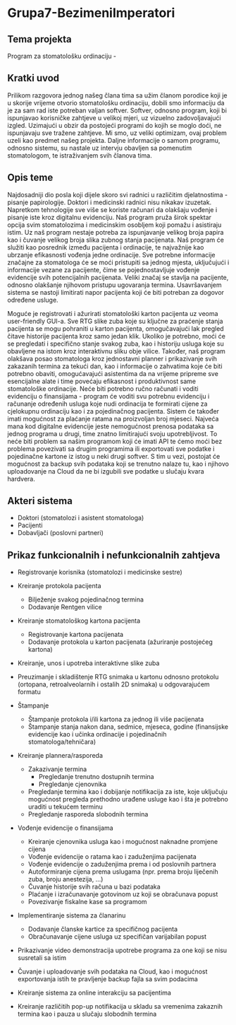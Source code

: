 # Grupa7-BezimeniImperatori
## Tema projekta 
Program za stomatološku ordinaciju - 

## Kratki uvod 
Prilikom razgovora jednog našeg člana tima sa užim članom porodice koji je u skorije vrijeme otvorio stomatološku ordinaciju, dobili smo informaciju da je za sam rad iste potreban valjan softver. Softver, odnosno program, koji bi ispunjavao korisničke zahtjeve u velikoj mjeri, uz vizuelno zadovoljavajući izgled. Uzimajući  u obzir da postojeći programi do kojih se moglo doći, ne ispunjavaju sve tražene zahtjeve. Mi smo, uz veliki optimizam, ovaj problem uzeli kao predmet našeg projekta.
Daljne informacije o samom programu, odnosno sistemu, su nastale uz intervju obavljen sa pomenutim stomatologom, te istraživanjem svih članova tima.

## Opis teme
Najdosadniji dio posla koji dijele skoro svi radnici u različitim djelatnostima - pisanje papirologije. Doktori i medicinski radnici nisu nikakav izuzetak. Napretkom tehnologije sve više se koriste računari da olakšaju vođenje i pisanje iste kroz digitalnu evidenciju. Naš program pruža širok spektar opcija svim stomatolozima i medicinskim osobljem koji pomažu i asistiraju istim. Uz naš program nestaje potreba za ispunjavanje velikog broja papira kao i čuvanje velikog broja slika zubnog stanja pacijenata. Naš program će služiti kao posrednik između pacijenta i ordinacije, te najvažnije kao ubrzanje efikasnosti vođenja jedne ordinacije. Sve potrebne informacije značajne za stomatologa će se moći pristupiti sa jednog mjesta, uključujući i informacije vezane za pacijente, čime se pojednostavljuje vođenje evidencije svih potencijalnih pacijenata. Veliki značaj se stavlja na pacijente, odnosno olakšanje njihovom pristupu ugovaranja termina. Usavršavanjem sistema se nastoji limitirati napor pacijenta koji će biti potreban za dogovor određene usluge.

  Moguće je registrovati i ažurirati stomatološki karton pacijenta uz veoma user-friendly GUI-a. Sve RTG slike zuba koje su ključne za praćenje stanja pacijenta se mogu pohraniti u karton pacijenta, omogučavajući lak pregled čitave historije pacijenta kroz samo jedan klik. Ukoliko je potrebno, moći će se pregledati i specifično stanje svakog zuba, kao i historiju usluga koje su obavljene na istom kroz interaktivnu sliku obje vilice. Također, naš program olakšava posao stomatologa kroz jednostavni planner i prikazivanje svih zakazanih termina za tekući dan, kao i informacije o zahvatima koje će biti potrebno obaviti, omogućavajući asistentima da na vrijeme pripreme sve esencijalne alate i time povećaju efikasnost i produktivnost same stomatološke ordinacije. Neće biti potrebno ručno računati i voditi evidenciju o finansijama - program će voditi svu potrebnu evidenciju i računanje određenih usluga koje nudi ordinacija te formirati cijene za cjelokupnu ordinaciju kao i za pojedinačnog pacijenta. Sistem će također imati mogućnost za plaćanje ratama na proizvoljan broj mjeseci. 
Najveća mana kod digitalne evidencije jeste nemogućnost prenosa podataka sa jednog programa u drugi, time znatno limitirajući svoju upotrebljivost.
To neće biti problem sa našim programom koji će imati API te ćemo moći bez problema povezivati sa drugim programima ili exportovati sve podatke i pojedinačne kartone iz istog u neki drugi softver. S tim u vezi, postojat će mogućnost za backup svih podataka koji se trenutno nalaze tu, kao i njihovo uploadovanje na Cloud da ne bi izgubili sve podatke u slučaju kvara hardvera.  

## Akteri sistema 
- Doktori (stomatolozi i asistent stomatologa)
- Pacijenti
- Dobavljači (poslovni partneri)

## Prikaz funkcionalnih i nefunkcionalnih zahtjeva
  - Registrovanje korisnika (stomatolozi i medicinske sestre)

  - Kreiranje protokola pacijenta 
    - Bilježenje svakog pojedinačnog termina
    - Dodavanje Rentgen vilice
  
  - Kreiranje stomatološkog kartona pacijenta 
    - Registrovanje kartona pacijenata
    - Dodavanje protokola u karton pacijenata (ažuriranje postojećeg kartona)
   
  - Kreiranje, unos i upotreba interaktivne slike zuba
  
  - Preuzimanje i skladištenje RTG snimaka u kartonu odnosno protokolu (ortopana, retroalveolarnih i ostalih 2D snimaka) u odgovarajućem formatu
  
  - Štampanje 
    - Štampanje protokola i/ili kartona za jednog ili više pacijenata
    - Štampanje stanja nakon dana, sedmice, mjeseca, godine (finansijske evidencije kao i učinka ordinacije i pojedinačnih stomatologa/tehničara)
  
  - Kreiranje plannera/rasporeda
    - Zakazivanje termina
      - Pregledanje trenutno dostupnih termina
      - Pregledanje cjenovnika
    - Pregledanje termina kao i dobijanje notifikacija za iste, koje uključuju mogućnost pregleda prethodno urađene usluge kao i šta je potrebno uraditi u tekućem terminu
    - Pregledanje rasporeda slobodnih termina 

  - Vođenje evidencije o finansijama
    - Kreiranje cjenovnika usluga kao i mogućnost naknadne promjene cijena
    - Vođenje evidencije o ratama kao i zaduženjima pacijenata
    - Vođenje evidencije o zaduženjima prema i od poslovnih partnera 
    - Autoformiranje cijena prema uslugama (npr. prema broju liječenih zuba, broju anestezija, ...)
    - Čuvanje historije svih računa u bazi podataka
    - Plaćanje i izračunavanje gotovinom uz koji se obračunava popust 
    - Povezivanje fiskalne kase sa programom 

  - Implementiranje sistema za članarinu
    - Dodavanje članske kartice za specifičnog pacijenta
    - Obračunavanje cijene usluga uz specifičan varijabilan popust

  - Prikazivanje video demonstracija upotrebe programa za one koji se nisu susretali sa istim

  - Čuvanje i uploadovanje svih podataka na Cloud, kao i mogućnost exportovanja istih te pravljenje backup fajla sa svim podacima

  - Kreiranje sistema za online interakciju sa pacijentima

  - Kreiranje različitih pop-up notifikacija u skladu sa vremenima zakaznih termina kao i pauza u slučaju slobodnih termina
   
